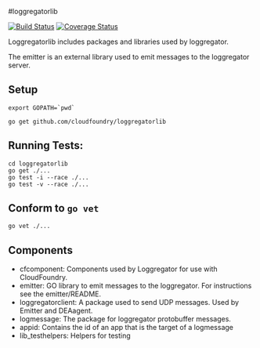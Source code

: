 #loggregatorlib 

[![Build Status](https://travis-ci.org/cloudfoundry/loggregatorlib.png?branch=master)](https://travis-ci.org/cloudfoundry/loggregatorlib) [![Coverage Status](https://coveralls.io/repos/cloudfoundry/loggregatorlib/badge.png?branch=master)](https://coveralls.io/r/cloudfoundry/loggregatorlib?branch=master)

Loggregatorlib includes packages and libraries used by loggregator.

The emitter is an external library used to emit messages to the loggregator server.


Setup
------------------

    export GOPATH=`pwd`

    go get github.com/cloudfoundry/loggregatorlib



Running Tests:
------------------

    cd loggregatorlib
    go get ./...
    go test -i --race ./...
    go test -v --race ./...
    
Conform to `go vet`
------------------
    go vet ./...


Components
------------------

*   cfcomponent: Components used by Loggregator for use with CloudFoundry.
*   emitter:  GO library to emit messages to the loggregator. For instructions see the emitter/README.
*   loggregatorclient: A package used to send UDP messages. Used by Emitter and DEAagent.
*   logmessage: The package for loggregator protobuffer messages.
*   appid: Contains the id of an app that is the target of a logmessage
*   lib_testhelpers: Helpers for testing
